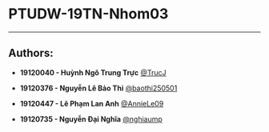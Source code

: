 # PTUDW-19TN-Nhom03

-----------------------------------------

## Authors:
- **19120040 - Huỳnh Ngô Trung Trực** [@TrucJ](https://github.com/TrucJ)

- **19120376 - Nguyễn Lê Bảo Thi** [@baothi250501](https://github.com/baothi250501)

- **19120447 - Lê Phạm Lan Anh** [@AnnieLe09](https://github.com/AnnieLe09)

- **19120735 - Nguyễn Đại Nghĩa** [@nghiaump](https://github.com/nghiaump)
